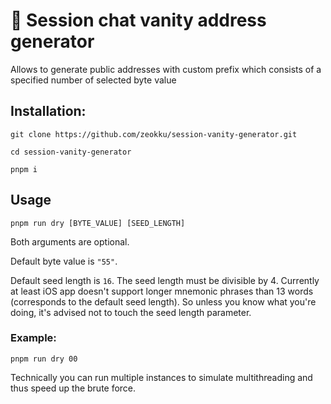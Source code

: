# 💚 Session chat vanity address generator

Allows to generate public addresses with custom prefix which consists of a specified number of selected byte value

## Installation:

`git clone https://github.com/zeokku/session-vanity-generator.git`

`cd session-vanity-generator`

`pnpm i`

## Usage

`pnpm run dry [BYTE_VALUE] [SEED_LENGTH]`

Both arguments are optional.

Default byte value is `"55"`.

Default seed length is `16`. The seed length must be divisible by 4. Currently at least iOS app doesn't support longer mnemonic phrases than 13 words (corresponds to the default seed length). So unless you know what you're doing, it's advised not to touch the seed length parameter.

### Example:

`pnpm run dry 00`

Technically you can run multiple instances to simulate multithreading and thus speed up the brute force.
